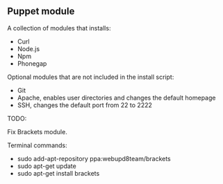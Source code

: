 ## Puppet module

A collection of modules that installs:

* Curl
* Node.js
* Npm
* Phonegap

Optional modules that are not included in the install script:

* Git
* Apache, enables user directories and changes the default homepage
* SSH, changes the default port from 22 to 2222

TODO:

Fix Brackets module.

Terminal commands:

* sudo add-apt-repository ppa:webupd8team/brackets
* sudo apt-get update
* sudo apt-get install brackets
